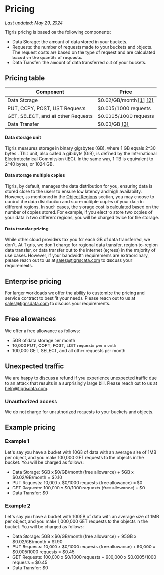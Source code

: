 # Pricing

_Last updated: May 29, 2024_

Tigris pricing is based on the following components:

- Data Storage: the amount of data stored in your buckets.
- Requests: the number of requests made to your buckets and objects. The request
  costs are based on the type of request and are calculated based on the
  quantity of requests.
- Data Transfer: the amount of data transferred out of your buckets.

## Pricing table

| Component                           | Price                                                                         |
| ----------------------------------- | ----------------------------------------------------------------------------- |
| Data Storage                        | $0.02/GB/month [[1]](#data-storage-unit) [[2]](#data-storage-multiple-copies) |
| PUT, COPY, POST, LIST Requests      | $0.005/1000 requests                                                          |
| GET, SELECT, and all other Requests | $0.0005/1000 requests                                                         |
| Data Transfer                       | $0.00/GB [[3]](#data-transfer-pricing)                                        |

#### Data storage unit

Tigris measures storage in binary gigabytes (GB), where 1 GB equals 2^30 bytes .
This unit, also called a gibibyte (GiB), is defined by the International
Electrotechnical Commission (IEC). In the same way, 1 TB is equivalent to 2^40
bytes, or 1024 GB.

#### Data storage multiple copies

Tigris, by default, manages the data distribution for you, ensuring data is
stored close to the users to ensure low latency and high availability. However,
as mentioned in the [Object Regions](/docs/objects/object_regions.md) section,
you may choose to control the data distribution and store multiple copies of
your data in different regions. In such cases, the storage cost is calculated
based on the number of copies stored. For example, if you elect to store two
copies of your data in two different regions, you will be charged twice for the
storage.

#### Data transfer pricing

While other cloud providers tax you for each GB of data transferred, we don't.
At Tigris, we don't charge for regional data transfer, region-to-region data
transfer, or data transfer out to the internet (egress) in the majority of use
cases. However, if your bandwidth requirements are extraordinary, please reach
out to us at [sales@tigrisdata.com](mailto:sales@tigrisdata.com) to discuss your
requirements.

## Enterprise pricing

For larger workloads we offer the ability to customize the pricing and service
contract to best fit your needs. Please reach out to us at
[sales@tigrisdata.com](mailto:sales@tigrisdata.com) to discuss your
requirements.

## Free allowances

We offer a free allowance as follows:

- 5GB of data storage per month
- 10,000 PUT, COPY, POST, LIST requests per month
- 100,000 GET, SELECT, and all other requests per month

## Unexpected traffic

We are happy to discuss a refund if you experience unexpected traffic due to an
attack that results in a surprisingly large bill. Please reach out to us at
[help@tigrisdata.com](mailto:help@tigrisdata.com).

### Unauthorized access

We do not charge for unauthorized requests to your buckets and objects.

## Example pricing

### Example 1

Let's say you have a bucket with 10GB of data with an average size of 1MB per
object, and you make 100,000 GET requests to the objects in the bucket. You will
be charged as follows:

- Data Storage: 5GB x $0/GB/month (free allowance) + 5GB x $0.02/GB/month =
  $0.10
- PUT Requests: 10,000 x $0/1000 requests (free allowance) = $0
- GET Requests: 100,000 x $0/1000 requests (free allowance) = $0
- Data Transfer: $0

### Example 2

Let's say you have a bucket with 100GB of data with an average size of 1MB per
object, and you make 1,000,000 GET requests to the objects in the bucket. You
will be charged as follows:

- Data Storage: 5GB x $0/GB/month (free allowance) + 95GB x $0.02/GB/month =
  $1.90
- PUT Requests: 10,000 x $0/1000 requests (free allowance) + 90,000 x
  $0.005/1000 requests = $0.45
- GET Requests: 100,000 x $0/1000 requests + 900,000 x $0.0005/1000 requests =
  $0.45
- Data Transfer: $0
